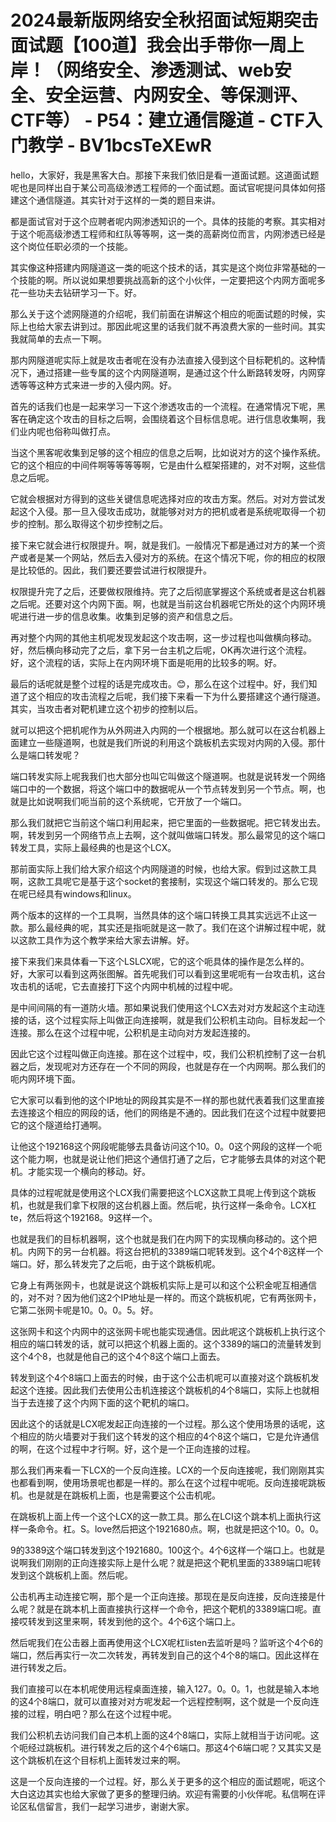 # 2024最新版网络安全秋招面试短期突击面试题【100道】我会出手带你一周上岸！（网络安全、渗透测试、web安全、安全运营、内网安全、等保测评、CTF等） - P54：建立通信隧道 - CTF入门教学 - BV1bcsTeXEwR

hello，大家好，我是黑客大白。那接下来我们依旧是看一道面试题。这道面试题呢也是同样出自于某公司高级渗透工程师的一个面试题。面试官呢提问具体如何搭建这个通信隧道。其实针对于这样的一类的题目来讲。

都是面试官对于这个应聘者呢内网渗透知识的一个。具体的技能的考察。其实相对于这个呃高级渗透工程师和红队等等啊，这一类的高薪岗位而言，内网渗透已经是这个岗位任职必须的一个技能。

其实像这种搭建内网隧道这一类的呃这个技术的话，其实是这个岗位非常基础的一个技能的啊。所以说如果想要挑战高新的这个小伙伴，一定要把这个内网方面呢多花一些功夫去钻研学习一下。好。

那么关于这个滤网隧道的介绍呢，我们前面在讲解这个相应的呃面试题的时候，实际上也给大家去讲到过。那因此呢这里的话我们就不再浪费大家的一些时间。其实我就简单的去点一下啊。

那内网隧道呢实际上就是攻击者呢在没有办法直接入侵到这个目标靶机的。这种情况下，通过搭建一些专属的这个内网隧道啊，是通过这个什么断路转发呀，内网穿透等等这种方式来进一步的入侵内网。好。

首先的话我们也是一起来学习一下这个渗透攻击的一个流程。在通常情况下呢，黑客在确定这个攻击的目标之后啊，会围绕着这个目标信息呢。进行信息收集啊，我们业内呢也俗称叫做打点。

当这个黑客呢收集到足够的这个相应的信息之后啊，比如说对方的这个操作系统。它的这个相应的中间件啊等等等等啊，它是由什么框架搭建的，对不对啊，这些信息之后呢。

它就会根据对方得到的这些关键信息呢选择对应的攻击方案。然后。对对方尝试发起这个入侵。那一旦入侵攻击成功，就能够对对方的把机或者是系统呢取得一个初步的控制。那么取得这个初步控制之后。

接下来它就会进行权限提升。啊，就是我们。一般情况下都是通过对方的某一个资产或者是某一个网站，然后去入侵对方的系统。在这个情况下呢，你的相应的权限是比较低的。因此，我们要还要尝试进行权限提升。

权限提升完了之后，还要做权限维持。完了之后彻底掌握这个系统或者是这台机器之后呢。还要对这个内网下面。啊，也就是当前这台机器呢它所处的这个内网环境呢进行进一步的信息收集。收集到足够的资产和信息之后。

再对整个内网的其他主机呢发现发起这个攻击啊，这一步过程也叫做横向移动。好，然后横向移动完了之后，拿下另一台主机之后呢，OK再次进行这个流程。好，这个流程的话，实际上在内网环境下面是呃用的比较多的啊。好。

最后的话呢就是整个过程的话是完成攻击。😊，那么在这个过程中。好，我们知道了这个相应的攻击流程之后呢，我们接下来看一下为什么要搭建这个通行隧道。其实，当攻击者对靶机建立这个初步的控制以后。

就可以把这个把机呢作为从外网进入内网的一个根据地。那么就可以在这台机器上面建立一些隧道啊，也就是我们所说的利用这个跳板机去实现对内网的入侵。那什么是端口转发呢？

端口转发实际上呢我我们也大部分也叫它叫做这个隧道啊。也就是说转发一个网络端口中的一个数据，将这个端口中的数据呢从一个节点转发到另一个节点。啊，也就是比如说啊我们呃当前的这个系统呢，它开放了一个端口。

那么我们就把它当前这个端口利用起来，把它里面的一些数据呢。把它转发出去。啊，转发到另一个网络节点上去啊，这个就叫做端口转发。那么最常见的这个端口转发工具，实际上最经典的也是这个LCX。

那前面实际上我们给大家介绍这个内网隧道的时候，也给大家。假到过这款工具啊，这款工具呢它是基于这个socket的套接制，实现这个端口转发的。那么它现在呢已经具有windows和linux。

两个版本的这样的一个工具啊，当然具体的这个端口转换工具其实远远不止这一款。那么最经典的呢，其实还是指呃就是这一款了。我们在这个讲解过程中呢，就以这款工具作为这个教学来给大家去讲解。好。

接下来我们来具体看一下这个LSLCX呢，它的这个呃具体的操作是怎么样的。好，大家可以看到这两张图解。首先呢我们可以看到这里呢呃有一台攻击机，这台攻击机的话呢，它去直接打下这个内网中机械的过程中呢。

是中间间隔的有一道防火墙。那如果说我们使用这个LCX去对对方发起这个主动连接的话，这个过程实际上叫做正向连接啊，就是我们公积机主动向。目标发起一个连接。那么在这个过程中呢，公积机是主动向对方发起连接的。

因此它这个过程叫做正向连接。那在这个过程中，哎，我们公积机控制了这一台机器之后，发现呢对方还存在一个不同的网段，也就是存在一个内网啊。那么我们的呃内网环境下面。

它大家可以看到他的这个IP地址的网段其实是不一样的那也就代表着我们这里直接去连接这个相应的网段的话，他们的网络是不通的。因此我们在这个过程中就要把它的这个隧道给打通啊。

让他这个192168这个网段呢能够去具备访问这个10。0。0这个网段的这样一个呃这个能力啊，也就是说让他们把这个通信打通了之后，它才能够去具体的对这个靶机。才能实现一个横向的移动。好。

具体的过程呢就是使用这个LCX我们需要把这个LCX这款工具呢上传到这个跳板机，也就是我们拿下权限的这台机器上面。然后呢，执行这样一条命令。LCX杠te，然后将这个192168。9这样一个。

也就是我们的目标机器啊，这个也就是我们在内网下的实现横向移动的。这个把机。内网下的另一台机器。将这台把机的3389端口呢转发到。这个4个8这样一个端口。好，那么转发完了之后呃，由于这个跳板机呢。

它身上有两张网卡，也就是说这个跳板机实际上是可以和这个公积金呢互相通信的，对不对？因为他们这2个IP地址是一样的。而这个跳板机呢，它有两张网卡，它第二张网卡呢是10。0。0。5。好。

这张网卡和这个内网中的这张网卡呢也能实现通信。因此呢这个跳板机上执行这个相应的端口转发的话，就可以把这个机器上面的。这个3389的端口的流量转发到这个4个8，也就是他自己的这个4个8这个端口上面去。

转发到这个4个8端口上面去的时候，由于这个公击机呢可以直接对这个跳板机发起这个连接。因此我们去使用公击机连接这个跳板机的4个8端口，实际上也就相当于去连接了这个内网下面的这个靶机的端口。

因此这个的话就是LCX呢发起正向连接的一个过程。那么这个使用场景的话呢，这个相应的防火墙要对于我们这个转发的这个相应的4个8这个端口，它是允许通信的啊，在这个过程中才行啊。好，这个是一个正向连接的过程。

那么我们再来看一下LCX的一个反向连接。LCX的一个反向连接呢，我们刚刚其实也都看到啊，使用场景呢也都是一样的。那么在这个过程中呢呃。反向连接呢跳板机。也是就是在跳板机上面，也是需要这个公击机呢。

在跳板机上面上传一个这个LCX的这一款工具。那么在LCI这个跳本机上面执行这样一条命令。杠。S。love然后把这个1921680点。啊，也就是把这个10。0。0。

9的3389这个端口转发到这个1921680。100这个。4个6这样一个端口上。也就是说啊我们刚刚的正向连接实际上是什么呢？就是把这个靶机里面的3389端口呢转发到这个跳板机上面。然后呢。

公击机再主动连接它啊，那个是一个正向连接。那现在是反向连接，反向连接是什么呢？就是在跳本机上面直接执行这样一个命令，把这个靶机的3389端口呢。直接哎转发到这里来啊，转发到他的这个。4个6这个端口上。

然后呢我们在公击器上面再使用这个LCX呢杠listen去监听是吗？监听这个4个6的端口，然后再实行一次二次转发，再转发到自己的这个4个8的端口。因此这样在进行转发之后。

我们直接可以在本机呢使用远程桌面连接，输入127。0。0。1，也就是输入本地的这4个8端口，就可以直接对对方呢发起一个远程控制啊，这个就是一个反向连接的过程，明白吧？那么在这个过程中呢。

我们公积机去访问我们自己本机上面的这4个8端口，实际上就相当于访问呢。这个呃经过跳板机。进行转发之后的这个4个6端口。那这4个6端口呢？又其实又是这个跳板机在这个目标机上面转发过来的啊。

这是一个反向连接的一个过程。好，那么关于更多的这个相应的面试题呢，呃这个大白这边其实也给大家做了更多的整理归纳。欢迎有需要的小伙伴呢。私信啊在评论区私信留言，我们一起学习进步，谢谢大家。

